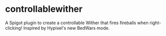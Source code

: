 # controllablewither
 A Spigot plugin to create a controllable Wither that fires fireballs when right-clicking! Inspired by Hypixel's new BedWars mode.
